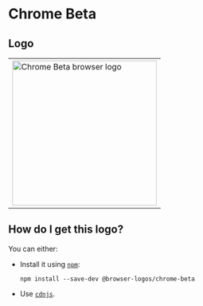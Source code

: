 # Chrome Beta

## Logo

<table>
    <tr height=300>
        <td>
            <a href="https://github.com/alrra/browser-logos/tree/d7acb5927905775700aef5ce01df59b2bc878738/src/chrome-beta">
                <img width=290 src="https://raw.githubusercontent.com/alrra/browser-logos/d7acb5927905775700aef5ce01df59b2bc878738/src/chrome-beta/chrome-beta_512x512.png" alt="Chrome Beta browser logo">
            </a>
        </td>
    </tr>
</table>

## How do I get this logo?

You can either:

* Install it using [`npm`][npm]:

  `npm install --save-dev @browser-logos/chrome-beta`

* Use [`cdnjs`][cdnjs].

<!-- Link labels: -->

[cdnjs]: https://cdnjs.com/libraries/browser-logos
[npm]: https://www.npmjs.com/
